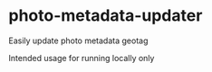 # photo-metadata-updater
Easily update photo metadata geotag

Intended usage for running locally only
